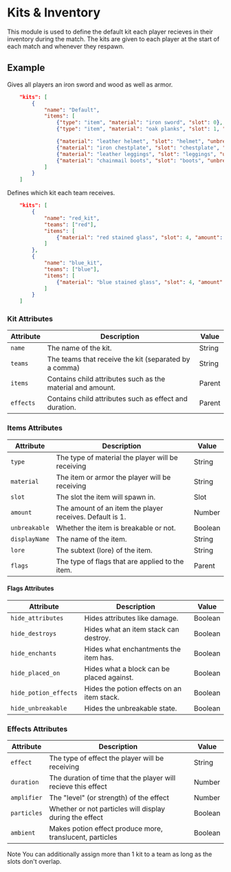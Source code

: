 # Kits & Inventory

This module is used to define the default kit each player recieves in their inventory during the match. The kits are given to each player at the start of each match and whenever they respawn.

## Example

Gives all players an iron sword and wood as well as armor.

```json
    "kits": [
		{
			"name": "Default",
			"items": [
				{"type": "item", "material": "iron sword", "slot": 0},
				{"type": "item", "material": "oak planks", "slot": 1, "amount": 64},

				{"material": "leather helmet", "slot": "helmet", "unbreakable": true},
				{"material": "iron chestplate", "slot": "chestplate", "unbreakable": true},
				{"material": "leather leggings", "slot": "leggings", "unbreakable": true},
				{"material": "chainmail boots", "slot": "boots", "unbreakable": true}
			]
		}
	]
```
Defines which kit each team receives.

```json
    "kits": [
        {
            "name": "red_kit",
            "teams": ["red"],
            "items": [
                {"material": "red stained glass", "slot": 4, "amount": 64}
            ]
        },
        {
            "name": "blue_kit",
            "teams": ["blue"],
            "items": [
                {"material": "blue stained glass", "slot": 4, "amount": 64}
            ]
        }
    ]
```

### Kit Attributes

| Attribute     | Description                                                   | Value   |
|---------------|---------------------------------------------------------------|---------|
| `name`        | The name of the kit.                                          | String  |
| `teams`       | The teams that receive the kit (separated by a comma)         | String  |
| `items`       | Contains child attributes such as the material and amount.    | Parent  |
| `effects`     | Contains child attributes such as effect and duration.        | Parent  |

### Items Attributes

| Attribute     | Description                                                   | Value   |
|---------------|---------------------------------------------------------------|---------|
| `type`        | The type of material the player will be receiving             | String  |
| `material`    | The item or armor the player will be receiving                | String  |
| `slot`        | The slot the item will spawn in.                              | Slot    |
| `amount`      | The amount of an item the player receives. Default is 1.      | Number  |
| `unbreakable` | Whether the item is breakable or not.                         | Boolean |
| `displayName` | The name of the item.                                         | String  |
| `lore`        | The subtext (lore) of the item.                               | String  |
| `flags`       | The type of flags that are applied to the item.               | Parent  |

#### Flags Attributes

| Attribute        | Description                                                   | Value   |
|------------------|---------------------------------------------------------------|---------|
| `hide_attributes`| Hides attributes like damage.                                 | Boolean |
| `hide_destroys`  | Hides what an item stack can destroy.                         | Boolean |
| `hide_enchants`  | Hides what enchantments the item has.                         | Boolean |
| `hide_placed_on` |  Hides what a block can be placed against.                    | Boolean |
| `hide_potion_effects`|  Hides the potion effects on an item stack.               | Boolean |
| `hide_unbreakable` |  Hides the unbreakable state.                               | Boolean |


### Effects Attributes

| Attribute     | Description                                                   | Value   |
|---------------|---------------------------------------------------------------|---------|
| `effect`      | The type of effect the player will be receiving               | String  |
| `duration`    | The duration of time that the player will recieve this effect | Number  |
| `amplifier`   | The "level" (or strength) of the effect                       | Number  |
| `particles`   | Whether or not particles will display during the effect       | Boolean |
| `ambient`     | Makes potion effect produce more, translucent, particles      | Boolean |

<span class="label label-note">Note</span> You can additionally assign more than 1 kit to a team as long as the slots don't overlap.
